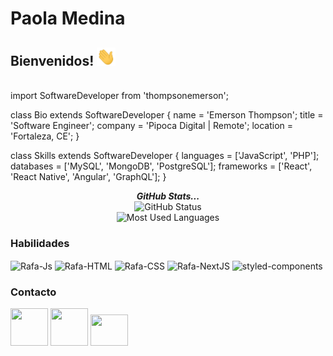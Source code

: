# Paola Medina
## Bienvenidos!  <img src="https://raw.githubusercontent.com/ABSphreak/ABSphreak/master/gifs/Hi.gif" width="30px">
<br>
import SoftwareDeveloper from 'thompsonemerson';

class Bio extends SoftwareDeveloper {
  name     = 'Emerson Thompson';
  title    = 'Software Engineer';
  company  = 'Pipoca Digital | Remote';
  location = 'Fortaleza, CE';
}

class Skills extends SoftwareDeveloper {
  languages  = ['JavaScript', 'PHP'];
  databases  = ['MySQL', 'MongoDB', 'PostgreSQL'];
  frameworks = ['React', 'React Native', 'Angular', 'GraphQL'];
}

  
  <p align="center">
<i><b>GitHub Stats...</b></i><br>
<img src="https://github-readme-stats.vercel.app/api?username=paodesign&count_private=true&show_icons=true&theme=great-gatsby" alt="GitHub Status"/><br>
<img src = "https://github-readme-stats.vercel.app/api/top-langs/?username=paodesign&show_icons=true&layout=compact&theme=great-gatsby" alt="Most Used Languages">
</p>


### Habilidades
<div>
  <img align="center" alt="Rafa-Js" height="60" width="60" src="https://user-images.githubusercontent.com/52223033/153652622-15734c8b-afd6-4834-9af9-6f7e507529ad.png">
  <img align="center" alt="Rafa-HTML" height="50" width="60" src="https://user-images.githubusercontent.com/52223033/153649850-5e9211a9-d0cc-4c2a-9ab0-804f269e68ed.png">
  <img align="center" alt="Rafa-CSS" height="50" width="60" src="https://user-images.githubusercontent.com/52223033/153649699-8f87e745-ab3a-4018-ab30-39aa536a100f.png">
  <img align="center" alt="Rafa-NextJS" height="50" width="60" src="https://user-images.githubusercontent.com/52223033/153651535-cc2c50c3-e163-4e68-a3cb-e155f66076e6.png">
  <img align="center" alt="styled-components" height="50" width="50" src="https://user-images.githubusercontent.com/52223033/153650054-adf6126f-98b0-47fd-952e-b99627de0807.png">

</div>
  
### Contacto
<a href="https://www.linkedin.com/in/paola-medina-58bb76186/" target="_blank"><img lign="center" height="60" width="60" src="https://github.com/TheDudeThatCode/TheDudeThatCode/blob/master/Assets/Linkedin.svg" target="_blank"></a>
<a href="paaaomedina@gmail.com" target="_blank"><img lign="center" height="60" width="60" src="https://github.com/TheDudeThatCode/TheDudeThatCode/blob/master/Assets/Gmail.svg"/></a>
<a href="https://instagram.com/pao___medina/" target="_blank"><img lign="center"  height="50" width="60" src="https://github.com/TheDudeThatCode/TheDudeThatCode/blob/master/Assets/Instagram.svg" target="_blank"></a>












